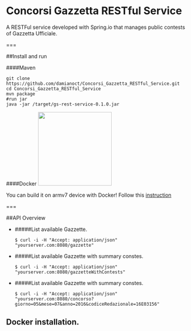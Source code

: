 # Concorsi Gazzetta RESTful Service

A RESTFul service developed with Spring.io that manages public contests of Gazzetta Ufficiale.

===

##Install and run

####Maven

```
git clone https://github.com/damianoct/Concorsi_Gazzetta_RESTful_Service.git
cd Concorsi_Gazzetta_RESTful_Service
mvn package
#run jar
java -jar /target/gs-rest-service-0.1.0.jar
```
####Docker <img src="http://2.bp.blogspot.com/-7mObhiF1oQU/Vesm1knXbkI/AAAAAAAADzo/ka_mfLsOBDw/s1600/docker.png" width="200">

You can build it on armv7 device with Docker!
Follow this [instruction](#docker)

===

##API Overview

- #####List available Gazzette.
 
  `$ curl -i -H "Accept: application/json" "yourserver.com:8080/gazzette"`
  
- #####List available Gazzette with summary constes.

  `$ curl -i -H "Accept: application/json" "yourserver.com:8080/gazzetteWithContests"`

- #####List available Gazzette with summary constes.

  `$ curl -i -H "Accept: application/json" "yourserver.com:8080/concorso?giorno=05&mese=07&anno=2016&codiceRedazionale=16E03156" `

## <a name="docker"></a>Docker installation.

